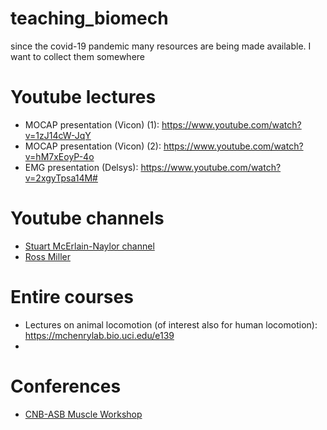 # teaching_biomech
since the covid-19 pandemic many resources are being made available. I want to collect them somewhere

# Youtube lectures
* MOCAP presentation (Vicon) (1): https://www.youtube.com/watch?v=1zJ14cW-JqY
* MOCAP presentation (Vicon) (2): https://www.youtube.com/watch?v=hM7xEoyP-4o
* EMG presentation (Delsys): https://www.youtube.com/watch?v=2xgyTpsa14M#

# Youtube channels
* [Stuart McErlain-Naylor channel](https://www.youtube.com/channel/UCmG-bd1JL1ACP7hMzIUXwOg)
* [Ross Miller](https://www.youtube.com/channel/UCO_H7aZoIcwZiNc4KjiQQkg/videos) 

# Entire courses
* Lectures on animal locomotion (of interest also for human locomotion): https://mchenrylab.bio.uci.edu/e139
* 

# Conferences
* [CNB-ASB Muscle Workshop](https://www.youtube.com/watch?v=Ur9wYYR0nac&feature=youtu.be)
